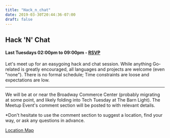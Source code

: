 ```yaml
---
title: "Hack_n_chat"
date: 2019-03-30T20:44:36-07:00
draft: false
---
```


## Hack 'N' Chat

#### Last Tuesdays 02:00pm to 09:00pm - [RSVP](https://www.meetup.com/EUG-Go)

Let's meet up for an easygoing hack and chat session. While anything Go-related is greatly encouraged, all languages and projects are welcome (even "none"). There is no formal schedule; Time constraints are loose and expectations are low.

---

We will be at or near the Broadway Commerce Center (probably migrating at some point, and likely folding into Tech Tuesday at The Barn Light). The Meetup Event's comment section will be posted to with relevant details.

*Don't hesitate to use the comment section to suggest a location, find your way, or ask any questions in advance.

[Location Map](/top/about_us#meetup-details)

